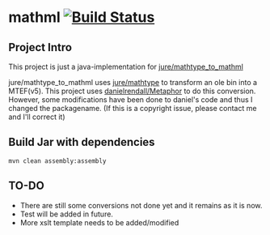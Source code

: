 # mathml [![Build Status](https://travis-ci.org/gaofei88/mathml.svg?branch=master)](http://travis-ci.org/gaofei88/mathml)
## Project Intro
This project is just a java-implementation for [jure/mathtype_to_mathml](https://github.com/jure/mathtype_to_mathml)

jure/mathtype_to_mathml uses [jure/mathtype](https://github.com/jure/mathtype) to transform an ole bin into a MTEF(v5).
This project uses [danielrendall/Metaphor](https://github.com/danielrendall/Metaphor) to do this conversion.
However, some modifications have been done to daniel's code and thus I changed the packagename.
(If this is a copyright issue, please contact me and I'll correct it)

## Build Jar with dependencies
`mvn clean assembly:assembly`

## TO-DO
* There are still some conversions not done yet and it remains as it is now.
* Test will be added in future.
* More xslt template needs to be added/modified
